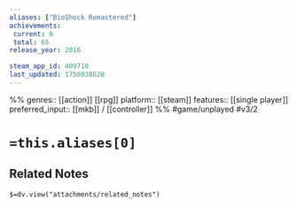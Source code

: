```yaml
---
aliases: ["BioShock Remastered"]
achievements:
 current: 0
 total: 65
release_year: 2016

steam_app_id: 409710
last_updated: 1750038628
---
```

%%
genres:: [[action]] [[rpg]]
platform:: [[steam]]
features:: [[single player]]
preferred_input:: [[mkb]] / [[controller]]
%%
#game/unplayed
#v3/2

# `=this.aliases[0]`
## Related Notes
`$=dv.view("attachments/related_notes")`
